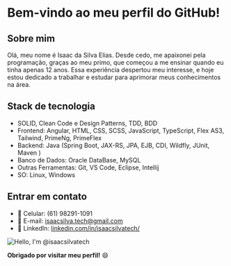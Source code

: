 # Bem-vindo ao meu perfil do GitHub!

## Sobre mim

Olá, meu nome é Isaac da Silva Elias. Desde cedo, me apaixonei pela programação, graças ao meu primo, que começou a me ensinar quando eu tinha apenas 12 anos. Essa experiência despertou meu interesse, e hoje estou dedicado a trabalhar e estudar para aprimorar meus conhecimentos na área.

## Stack de tecnologia

- SOLID, Clean Code e Design Patterns, TDD, BDD
- Frontend: Angular, HTML, CSS, SCSS, JavaScript, TypeScript, Flex AS3, Tailwind, PrimeNg, PrimeFlex
- Backend: Java (Spring Boot, JAX-RS, JPA, EJB, CDI, Wildfly, JUnit, Maven )
- Banco de Dados: Oracle DataBase, MySQL
- Outras Ferramentas: Git, VS Code, Eclipse, Intellij
- SO: Linux, Windows

## Entrar em contato

- 📱 Celular: (61) 98291-1091
- 📧 E-mail: isaacsilva.tech@gmail.com
- 🔗 LinkedIn: [linkedin.com/in/isaacsilvatech/](https://www.linkedin.com/in/isaacsilvatech/)

![Hello, I'm @isaacsilvatech](https://media.giphy.com/media/qgQUggAC3Pfv687qPC/giphy.gif)

**Obrigado por visitar meu perfil!** 😄
